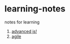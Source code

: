 # learning-notes
notes for learning
1. [advanced js!](advanced-js-notes.md)
2. [agile](agile.notes.md)
